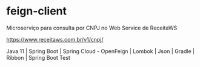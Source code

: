 # feign-client
Microserviço para consulta por CNPJ no Web Service de ReceitaWS 

https://www.receitaws.com.br/v1/cnpj/

Java 11 |
Spring Boot |
Spring Cloud - OpenFeign  |
Lombok |
Json |
Gradle |
Ribbon |
Spring Boot Test
